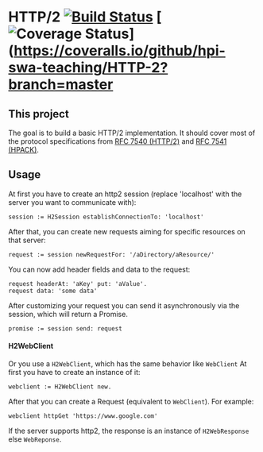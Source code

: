 # HTTP/2 [![Build Status](https://travis-ci.org/hpi-swa-teaching/HTTP-2.svg?branch=master)](https://travis-ci.org/hpi-swa-teaching/HTTP-2) [![Coverage Status](https://coveralls.io/repos/github/hpi-swa-teaching/HTTP-2/badge.svg?branch=master)](https://coveralls.io/github/hpi-swa-teaching/HTTP-2?branch=master

## This project
The goal is to build a basic HTTP/2 implementation. It should cover most of the protocol specifications from [RFC 7540 (HTTP/2)](https://tools.ietf.org/html/rfc7540) and [RFC 7541 (HPACK)](https://tools.ietf.org/html/rfc7541).

## Usage
At first you have to create an http2 session (replace 'localhost' with the server you want to communicate with):
```
session := H2Session establishConnectionTo: 'localhost'
```
After that, you can create new requests aiming for specific resources on that server:
```
request := session newRequestFor: '/aDirectory/aResource/'
```
You can now add header fields and data to the request:
```
request headerAt: 'aKey' put: 'aValue'.
request data: 'some data'
```
After customizing your request you can send it asynchronously via the session, which will return a Promise.
```
promise := session send: request
```
#### H2WebClient

Or you use a `H2WebClient`, which has the same behavior like `WebClient`
At first you have to create an instance of it:
```
webclient := H2WebClient new.
```
After that you can create a Request (equivalent to `WebClient`).
For example:
```
webclient httpGet 'https://www.google.com'
```
If the server supports http2, the response is an instance of `H2WebResponse` else `WebReponse`.
